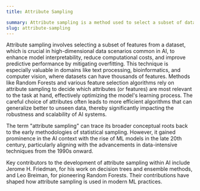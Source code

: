 ```yaml
---
title: Attribute Sampling

summary: Attribute sampling is a method used to select a subset of data or features from a dataset to improve model performance and efficiency.
slug: attribute-sampling
---
```


Attribute sampling involves selecting a subset of features from a dataset, which is crucial in high-dimensional data scenarios common in AI, to enhance model interpretability, reduce computational costs, and improve predictive performance by mitigating overfitting. This technique is especially valuable in domains like text processing, bioinformatics, and computer vision, where datasets can have thousands of features. Methods like Random Forests and various feature selection algorithms rely on attribute sampling to decide which attributes (or features) are most relevant to the task at hand, effectively optimizing the model's learning process. The careful choice of attributes often leads to more efficient algorithms that can generalize better to unseen data, thereby significantly impacting the robustness and scalability of AI systems.

The term "attribute sampling" can trace its broader conceptual roots back to the early methodologies of statistical sampling. However, it gained prominence in the AI context with the rise of ML models in the late 20th century, particularly aligning with the advancements in data-intensive techniques from the 1990s onward.

Key contributors to the development of attribute sampling within AI include Jerome H. Friedman, for his work on decision trees and ensemble methods, and Leo Breiman, for pioneering Random Forests. Their contributions have shaped how attribute sampling is used in modern ML practices.